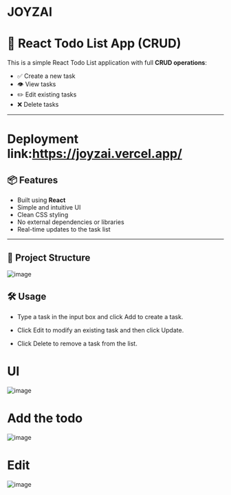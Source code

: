 # JOYZAI
# 📝 React Todo List App (CRUD)

This is a simple React Todo List application with full **CRUD operations**:
- ✅ Create a new task
- 👁️ View tasks
- ✏️ Edit existing tasks
- ❌ Delete tasks

---
# Deployment link:https://joyzai.vercel.app/

## 📦 Features

- Built using **React**
- Simple and intuitive UI
- Clean CSS styling
- No external dependencies or libraries
- Real-time updates to the task list

---

## 📂 Project Structure

![image](https://github.com/user-attachments/assets/6c40a005-f736-42df-a007-1a29477fe310)
## 🛠️ Usage
- Type a task in the input box and click Add to create a task.

- Click Edit to modify an existing task and then click Update.

- Click Delete to remove a task from the list.

 # UI
 ![image](https://github.com/user-attachments/assets/6d05ba62-a1ab-4858-ad05-fe3eecba2fea)
 # Add the todo
 ![image](https://github.com/user-attachments/assets/86d0c043-4eae-4c71-b6c8-31dbe24bc6ce)
 # Edit
 ![image](https://github.com/user-attachments/assets/0fb64d74-9515-4206-99ec-c1e924533861)





